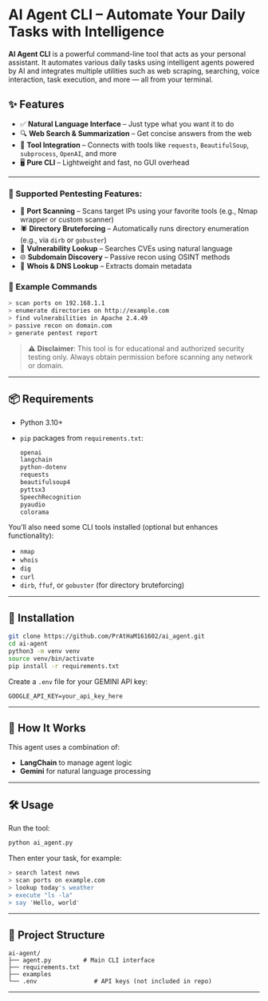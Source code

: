 

# AI Agent CLI – Automate Your Daily Tasks with Intelligence

**AI Agent CLI** is a powerful command-line tool that acts as your personal assistant. It automates various daily tasks using intelligent agents powered by AI and integrates multiple utilities such as web scraping, searching, voice interaction, task execution, and more — all from your terminal.



## ✨ Features

* ✅ **Natural Language Interface** – Just type what you want it to do
* 🔍 **Web Search & Summarization** – Get concise answers from the web
* 🔗 **Tool Integration** – Connects with tools like `requests`, `BeautifulSoup`, `subprocess`, `OpenAI`, and more
* 🖥️ **Pure CLI** – Lightweight and fast, no GUI overhead

---

### 🧰 Supported Pentesting Features:

* 🔎 **Port Scanning** – Scans target IPs using your favorite tools (e.g., Nmap wrapper or custom scanner)
* 🕷️ **Directory Bruteforcing** – Automatically runs directory enumeration (e.g., via `dirb` or `gobuster`)
* 🧪 **Vulnerability Lookup** – Searches CVEs using natural language
* 🌐 **Subdomain Discovery** – Passive recon using OSINT methods
* 🎯 **Whois & DNS Lookup** – Extracts domain metadata
### 🧠 Example Commands

```bash
> scan ports on 192.168.1.1
> enumerate directories on http://example.com
> find vulnerabilities in Apache 2.4.49
> passive recon on domain.com
> generate pentest report
```

> ⚠️ **Disclaimer**: This tool is for educational and authorized security testing only. Always obtain permission before scanning any network or domain.

---

## 📦 Requirements

* Python 3.10+
* `pip` packages from `requirements.txt`:

  ```txt
  openai
  langchain
  python-dotenv
  requests
  beautifulsoup4
  pyttsx3
  SpeechRecognition
  pyaudio
  colorama
  ```

You’ll also need some CLI tools installed (optional but enhances functionality):

* `nmap`
* `whois`
* `dig`
* `curl`
* `dirb`, `ffuf`, or `gobuster` (for directory bruteforcing)

---

## 🚀 Installation

```bash
git clone https://github.com/PrAtHaM161602/ai_agent.git
cd ai-agent
python3 -m venv venv
source venv/bin/activate
pip install -r requirements.txt
```

Create a `.env` file for your GEMINI API key:

```env
GOOGLE_API_KEY=your_api_key_here
```

---

## 🧠 How It Works

This agent uses a combination of:

* **LangChain** to manage agent logic
* **Gemini** for natural language processing
---

## 🛠️ Usage

Run the tool:

```bash
python ai_agent.py
```

Then enter your task, for example:

```bash
> search latest news
> scan ports on example.com
> lookup today's weather
> execute "ls -la"
> say 'Hello, world'
```

---

## 📁 Project Structure

```
ai-agent/
├── agent.py         # Main CLI interface
├── requirements.txt
├── examples
└── .env                # API keys (not included in repo)
```

---


